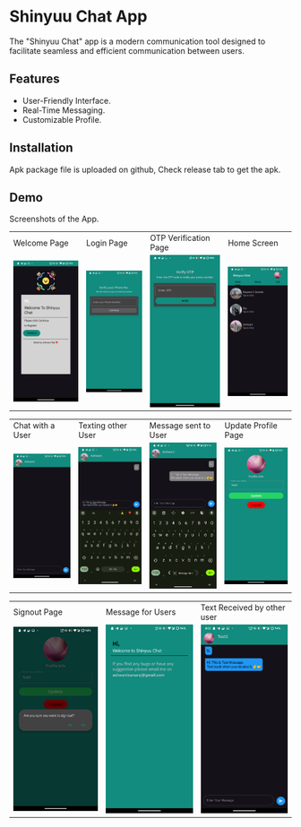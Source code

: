 
# Shinyuu Chat App

The "Shinyuu Chat" app is a modern communication tool designed to facilitate seamless and efficient communication between users.

## Features

- User-Friendly Interface.
- Real-Time Messaging.
- Customizable Profile.


## Installation

Apk package file is uploaded on github,
Check release tab to get the apk.

## Demo

Screenshots of the App.

<p align="center" float="left">
<table>
  <tr>
    <td>Welcome Page</td>
    <td>Login Page</td>
    <td>OTP Verification Page</td>
    <td>Home Screen</td>
  </tr>
  
  <tr>
    <td><img src="https://github.com/ashwanisanuraj/Images/blob/main/01%20chat_welcome.png" width="220"></td>
    <td><img src="https://github.com/ashwanisanuraj/Images/blob/main/02%20chat_login.png" width="220"></td>
    <td><img src="https://github.com/ashwanisanuraj/Images/blob/main/03%20chat_otp.png" width="220"></td>
    <td><img src="https://github.com/ashwanisanuraj/Images/blob/main/04%20chat_home.png" width="220"></td>
  </tr>
</table>
<table>
  <tr>
    <td>Chat with a User</td>
    <td>Texting other User</td>
    <td>Message sent to User</td>
    <td>Update Profile Page</td>
  </tr>
  
  <tr>
    <td><img src="https://github.com/ashwanisanuraj/Images/blob/main/05_chat_chatwituser.png" width="220"></td>
    <td><img src="https://github.com/ashwanisanuraj/Images/blob/main/06%20chat_texttouser.png" width="220"></td>
    <td><img src="https://github.com/ashwanisanuraj/Images/blob/main/07%20chat_msgsentsuccess.png" width="220"></td>
    <td><img src="https://github.com/ashwanisanuraj/Images/blob/main/08%20chat_updateprofile.png" width="220"></td>
  </tr>
</table>
<table>
  <tr>
    <td>Signout Page</td>
    <td>Message for Users</td>
    <td>Text Received by other user</td>
  </tr>
  
  <tr>
    <td><img src="https://github.com/ashwanisanuraj/Images/blob/main/09%20chat_signout.png" width="220"></td>
    <td><img src="https://github.com/ashwanisanuraj/Images/blob/main/10%20chat_msg.png" width="220"></td>
    <td><img src="https://github.com/ashwanisanuraj/Images/blob/main/11%20chat_textreceived.png" width="220"></td>
  </tr>
</table>

</p>
